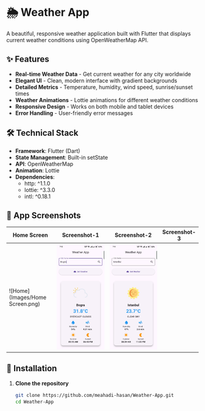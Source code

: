 # 🌦️ Weather App

A beautiful, responsive weather application built with Flutter that displays current weather conditions using OpenWeatherMap API.

## ✨ Features

- **Real-time Weather Data** - Get current weather for any city worldwide
- **Elegant UI** - Clean, modern interface with gradient backgrounds
- **Detailed Metrics** - Temperature, humidity, wind speed, sunrise/sunset times
- **Weather Animations** - Lottie animations for different weather conditions
- **Responsive Design** - Works on both mobile and tablet devices
- **Error Handling** - User-friendly error messages

## 🛠️ Technical Stack

- **Framework**: Flutter (Dart)
- **State Management**: Built-in setState
- **API**: OpenWeatherMap
- **Animation**: Lottie
- **Dependencies**:
  - http: ^1.1.0
  - lottie: ^3.3.0
  - intl: ^0.18.1

## 📱 App Screenshots

| Home Screen | Screenshot-1 | Screenshot-2 | Screenshot-3 |
|-------------|--------|-------------|-------------|
| ![Home](Images/Home Screen.png) | ![Location-1](Images/Bogra.jpg) | ![Location-2](Images/Istambul.jpg) |

## 🚀 Installation

1. **Clone the repository**
   ```bash
   git clone https://github.com/meahadi-hasan/Weather-App.git
   cd Weather-App
